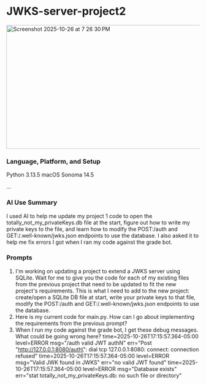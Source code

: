 # JWKS-server-project2

<img width="1104" height="323" alt="Screenshot 2025-10-26 at 7 26 30 PM" src="https://github.com/user-attachments/assets/428aa6a5-5ee4-47f6-8bda-cedc205b4eea" />

### Language, Platform, and Setup

Python 3.13.5
macOS Sonoma 14.5

...

### AI Use Summary

I used AI to help me update my project 1 code to open the totally_not_my_privateKeys.db file at the start, figure out how to write my private keys to the file, and learn how to modify the POST:/auth and GET:/.well-known/jwks.json endpoints to use the database. I also asked it to help me fix errors I got when I ran my code against the grade bot.

### Prompts

1. I'm working on updating a project to extend a JWKS server using SQLite. Wait for me to give you the code for each of my existing files from the previous project that need to be updated to fit the new project's requirements. This is what I need to add to the new project: create/open a SQLite DB file at start, write your private keys to that file, modify the POST:/auth and GET:/.well-known/jwks.json endpoints to use the database.
2. Here is my current code for main.py. How can I go about implementing the requirements from the previous prompt?
3. When I run my code against the grade bot, I get these debug messages. What could be going wrong here? time=2025-10-26T17:15:57.364-05:00 level=ERROR msg="/auth valid JWT authN" err="Post \"http://127.0.0.1:8080/auth\": dial tcp 127.0.0.1:8080: connect: connection refused"
time=2025-10-26T17:15:57.364-05:00 level=ERROR msg="Valid JWK found in JWKS" err="no valid JWT found"
time=2025-10-26T17:15:57.364-05:00 level=ERROR msg="Database exists" err="stat totally_not_my_privateKeys.db: no such file or directory"

